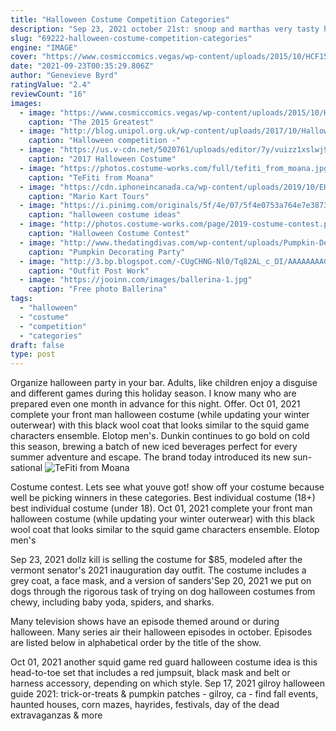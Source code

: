 ```yaml
---
title: "Halloween Costume Competition Categories"
description: "Sep 23, 2021 october 21st: snoop and marthas very tasty halloween from buzzfeed studios, magical elves and the minds of tasty, the worlds largest digital food network, snoop and marthas"
slug: "69222-halloween-costume-competition-categories"
engine: "IMAGE"
cover: "https://www.cosmiccomics.vegas/wp-content/uploads/2015/10/HCF15_How_To_Enter500x865.jpg"
date: "2021-09-23T00:35:29.806Z"
author: "Genevieve Byrd"
ratingValue: "2.4"
reviewCount: "16"
images:
  - image: "https://www.cosmiccomics.vegas/wp-content/uploads/2015/10/HCF15_How_To_Enter500x865.jpg"
    caption: "The 2015 Greatest"
  - image: "http://blog.unipol.org.uk/wp-content/uploads/2017/10/Halloween-competition-canva-1.png"
    caption: "Halloween competition -"
  - image: "https://us.v-cdn.net/5020761/uploads/editor/7y/vuizz1xslwj9.jpg"
    caption: "2017 Halloween Costume"
  - image: "https://photos.costume-works.com/full/tefiti_from_moana.jpg"
    caption: "TeFiti from Moana"
  - image: "https://cdn.iphoneincanada.ca/wp-content/uploads/2019/10/EHiuXHYUwAAENXd.jpg"
    caption: "Mario Kart Tours"
  - image: "https://i.pinimg.com/originals/5f/4e/07/5f4e0753a764e7e38732b824f161a994.jpg"
    caption: "halloween costume ideas"
  - image: "http://photos.costume-works.com/page/2019-costume-contest.png"
    caption: "Halloween Costume Contest"
  - image: "http://www.thedatingdivas.com/wp-content/uploads/Pumpkin-Decorating-Pary-award-ballot-printable.jpg"
    caption: "Pumpkin Decorating Party"
  - image: "http://3.bp.blogspot.com/-CUgCHNG-Nl0/Tq82AL_c_DI/AAAAAAAACqo/phE9ImYRMmI/s1600/IMG_4684.JPG"
    caption: "Outfit Post Work"
  - image: "https://jooinn.com/images/ballerina-1.jpg"
    caption: "Free photo Ballerina"
tags:
  - "halloween"
  - "costume"
  - "competition"
  - "categories"
draft: false
type: post
---
```


Organize halloween party in your bar. Adults, like children enjoy a disguise and different games during this holiday season. I know many who are prepared even one month in advance for this night. Offer. Oct 01, 2021 complete your front man halloween costume (while updating your winter outerwear) with this black wool coat that looks similar to the squid game characters ensemble. Elotop men's. Dunkin continues to go bold on cold this season, brewing a batch of new iced beverages perfect for every summer adventure and escape. The brand today introduced its new sun-sational
![TeFiti from Moana](https://photos.costume-works.com/full/tefiti_from_moana.jpg "TeFiti from Moana")

Costume contest. Lets see what youve got! show off your costume because well be picking winners in these categories. Best individual costume (18+) best individual costume (under 18). Oct 01, 2021 complete your front man halloween costume (while updating your winter outerwear) with this black wool coat that looks similar to the squid game characters ensemble. Elotop men&#39;s
<!--inArticleAds-->

<!--galleryOne-->

Sep 23, 2021 dollz kill is selling the costume for $85, modeled after the vermont senator's 2021 inauguration day outfit. The costume includes a grey coat, a face mask, and a version of sanders'Sep 20, 2021 we put on dogs through the rigorous task of trying on dog halloween costumes from chewy, including baby yoda, spiders, and sharks.
<!--inArticleAds-->

<!--galleryTwo-->

Many television shows have an episode themed around or during halloween. Many series air their halloween episodes in october. Episodes are listed below in alphabetical order by the title of the show.
<!--galleryThree-->

Oct 01, 2021 another squid game red guard halloween costume idea is this head-to-toe set that includes a red jumpsuit, black mask and belt or harness accessory, depending on which style. Sep 17, 2021 gilroy halloween guide 2021: trick-or-treats & pumpkin patches - gilroy, ca - find fall events, haunted houses, corn mazes, hayrides, festivals, day of the dead extravaganzas & more